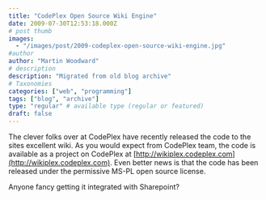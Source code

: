 ```yaml
---
title: "CodePlex Open Source Wiki Engine"
date: 2009-07-30T12:53:18.000Z
# post thumb
images:
  - "/images/post/2009-codeplex-open-source-wiki-engine.jpg"
#author
author: "Martin Woodward"
# description
description: "Migrated from old blog archive"
# Taxonomies
categories: ["web", "programming"]
tags: ["blog", "archive"]
type: "regular" # available type (regular or featured)
draft: false
---
```

The clever folks over at CodePlex have recently released the code to the sites excellent wiki.  As you would expect from CodePlex team, the code is available as a project on CodePlex at [http://wikiplex.codeplex.com](http://wikiplex.codeplex.com).  Even better news is that the code has been released under the permissive MS-PL open source license.  

Anyone fancy getting it integrated with Sharepoint?